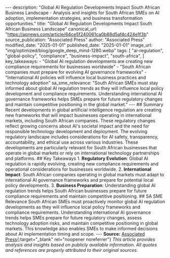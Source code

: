--- description: "Global AI Regulation Developments Impact South African Business Landscape - Analysis and insights for South African SMEs on AI adoption, implementation strategies, and business transformation opportunities." title: "Global AI Regulation Developments Impact South African Business Landscape" canonical_url: "https://apnews.com/article/64ce5f240061ca0b88d5af4c424e1f3b" source_publication: "Associated Press" author: "Associated Press" modified_date: "2025-01-01" published_date: "2025-01-01" image_url: "img/optimized/blog/google_deep_mind-1280.webp" tags: [ "ai-regulation", "global-policy", "compliance", "business-impact", "south-africa", ] key_takeaways: - "Global AI regulation developments are creating new compliance requirements for businesses worldwide" - "South African companies must prepare for evolving AI governance frameworks" - "International AI policies will influence local business practices and technology adoption" sa_sme_relevance: "South African SMEs must stay informed about global AI regulation trends as they will influence local policy development and compliance requirements. Understanding international AI governance frameworks helps SMEs prepare for future regulatory changes and maintain competitive positioning in the global market." --- <script type="application/ld+json"> { "@context": "https://schema.org", "@type": "Article", "headline": "Global AI Regulation Developments Impact South African Business Landscape", "description": "Global AI Regulation Developments Impact South African Business Landscape - Analysis and insights for South African SMEs on AI adoption, implementation strategies, and business transformation opportunities.", "author": { "@type": "Organization", "name": "Associated Press" }, "publisher": { "@type": "Organization", "name": "Maru" }, "datePublished": "2025-01-01", "dateModified": "2025-01-01", "mainEntityOfPage": { "@type": "WebPage", "@id": "https://apnews.com/article/64ce5f240061ca0b88d5af4c424e1f3b" } } </script> ## Summary Recent developments in global artificial intelligence regulation are creating new frameworks that will impact businesses operating in international markets, including South African companies. These regulatory changes reflect growing concerns about AI's societal impact and the need for responsible technology development and deployment. The evolving regulatory landscape includes considerations for AI safety, transparency, accountability, and ethical use across various industries. These developments are particularly relevant for South African businesses that operate in global markets or rely on international technology partnerships and platforms. ## Key Takeaways 1. **Regulatory Evolution**: Global AI regulation is rapidly evolving, creating new compliance requirements and operational considerations for businesses worldwide. 2. **International Impact**: South African companies operating in global markets must adapt to international AI governance frameworks and prepare for potential local policy developments. 3. **Business Preparation**: Understanding global AI regulation trends helps South African businesses prepare for future compliance requirements and maintain competitive positioning. ## SA SME Relevance South African SMEs must proactively monitor global AI regulation developments as they will influence local policy frameworks and compliance requirements. Understanding international AI governance trends helps SMEs prepare for future regulatory changes, assess technology adoption risks, and maintain competitive positioning in global markets. This knowledge also enables SMEs to make informed decisions about AI implementation timing and scope. --- **Source:** [Associated Press](https://apnews.com/article/64ce5f240061ca0b88d5af4c424e1f3b){:target="_blank" rel="noopener noreferrer"} *This article provides analysis and insights based on publicly available information. All quotes and references are properly attributed to their original sources.*